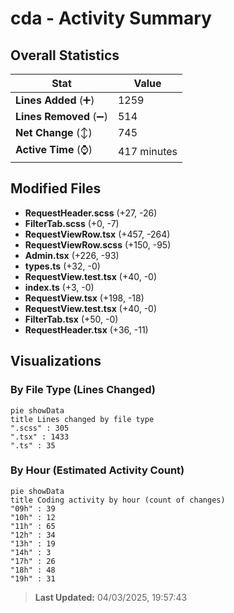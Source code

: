# cda - Activity Summary 

## Overall Statistics

| Stat                   | Value                                                             |
| ---------------------- | ----------------------------------------------------------------- |
| **Lines Added** (➕)   | 1259                                          |
| **Lines Removed** (➖) | 514                                        |
| **Net Change** (↕)    | 745                |
| **Active Time** (⌚)   | 417 minutes |


## Modified Files
- **RequestHeader.scss** (+27, -26)
- **FilterTab.scss** (+0, -7)
- **RequestViewRow.tsx** (+457, -264)
- **RequestViewRow.scss** (+150, -95)
- **Admin.tsx** (+226, -93)
- **types.ts** (+32, -0)
- **RequestView.test.tsx** (+40, -0)
- **index.ts** (+3, -0)
- **RequestView.tsx** (+198, -18)
- **RequestView.test.tsx** (+40, -0)
- **FilterTab.tsx** (+50, -0)
- **RequestHeader.tsx** (+36, -11)

## Visualizations

### By File Type (Lines Changed)

```mermaid
pie showData
title Lines changed by file type
".scss" : 305
".tsx" : 1433
".ts" : 35
```

### By Hour (Estimated Activity Count)

```mermaid
pie showData
title Coding activity by hour (count of changes)
"09h" : 39
"10h" : 12
"11h" : 65
"12h" : 34
"13h" : 19
"14h" : 3
"17h" : 26
"18h" : 48
"19h" : 31
```


> **Last Updated:** 04/03/2025, 19:57:43